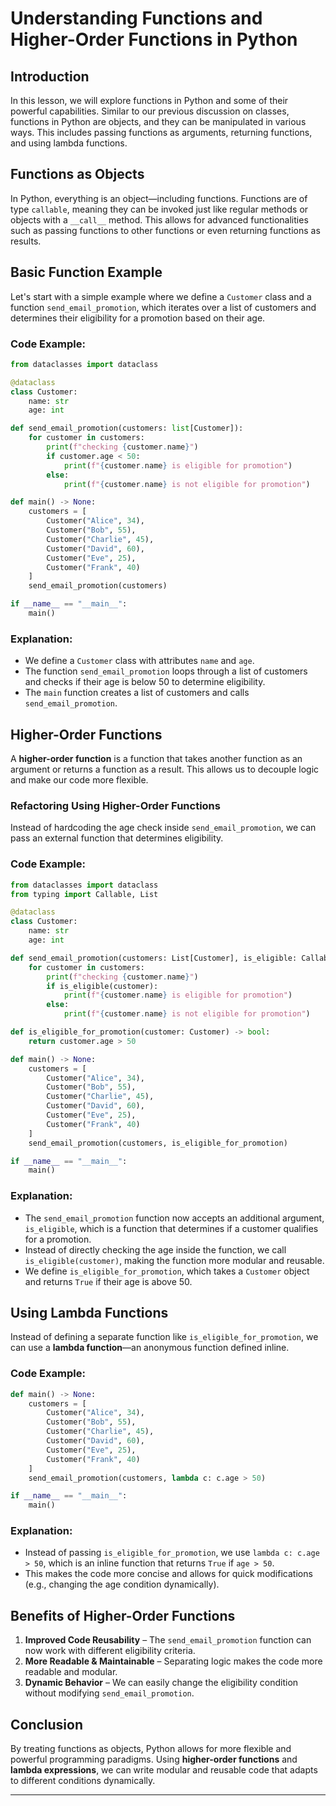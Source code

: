 # Understanding Functions and Higher-Order Functions in Python

## Introduction

In this lesson, we will explore functions in Python and some of their powerful capabilities. Similar to our previous discussion on classes, functions in Python are objects, and they can be manipulated in various ways. This includes passing functions as arguments, returning functions, and using lambda functions.

## Functions as Objects

In Python, everything is an object—including functions. Functions are of type `callable`, meaning they can be invoked just like regular methods or objects with a `__call__` method. This allows for advanced functionalities such as passing functions to other functions or even returning functions as results.

## Basic Function Example

Let's start with a simple example where we define a `Customer` class and a function `send_email_promotion`, which iterates over a list of customers and determines their eligibility for a promotion based on their age.

### Code Example:

```python
from dataclasses import dataclass

@dataclass
class Customer:
    name: str
    age: int

def send_email_promotion(customers: list[Customer]):
    for customer in customers:
        print(f"checking {customer.name}")
        if customer.age < 50:
            print(f"{customer.name} is eligible for promotion")
        else:
            print(f"{customer.name} is not eligible for promotion")

def main() -> None:
    customers = [
        Customer("Alice", 34),
        Customer("Bob", 55),
        Customer("Charlie", 45),
        Customer("David", 60),
        Customer("Eve", 25),
        Customer("Frank", 40)
    ]
    send_email_promotion(customers)

if __name__ == "__main__":
    main()
```

### Explanation:

- We define a `Customer` class with attributes `name` and `age`.
- The function `send_email_promotion` loops through a list of customers and checks if their age is below 50 to determine eligibility.
- The `main` function creates a list of customers and calls `send_email_promotion`.

## Higher-Order Functions

A **higher-order function** is a function that takes another function as an argument or returns a function as a result. This allows us to decouple logic and make our code more flexible.

### Refactoring Using Higher-Order Functions

Instead of hardcoding the age check inside `send_email_promotion`, we can pass an external function that determines eligibility.

### Code Example:

```python
from dataclasses import dataclass
from typing import Callable, List

@dataclass
class Customer:
    name: str
    age: int

def send_email_promotion(customers: List[Customer], is_eligible: Callable[[Customer], bool]):
    for customer in customers:
        print(f"checking {customer.name}")
        if is_eligible(customer):
            print(f"{customer.name} is eligible for promotion")
        else:
            print(f"{customer.name} is not eligible for promotion")

def is_eligible_for_promotion(customer: Customer) -> bool:
    return customer.age > 50

def main() -> None:
    customers = [
        Customer("Alice", 34),
        Customer("Bob", 55),
        Customer("Charlie", 45),
        Customer("David", 60),
        Customer("Eve", 25),
        Customer("Frank", 40)
    ]
    send_email_promotion(customers, is_eligible_for_promotion)

if __name__ == "__main__":
    main()
```

### Explanation:

- The `send_email_promotion` function now accepts an additional argument, `is_eligible`, which is a function that determines if a customer qualifies for a promotion.
- Instead of directly checking the age inside the function, we call `is_eligible(customer)`, making the function more modular and reusable.
- We define `is_eligible_for_promotion`, which takes a `Customer` object and returns `True` if their age is above 50.

## Using Lambda Functions

Instead of defining a separate function like `is_eligible_for_promotion`, we can use a **lambda function**—an anonymous function defined inline.

### Code Example:

```python
def main() -> None:
    customers = [
        Customer("Alice", 34),
        Customer("Bob", 55),
        Customer("Charlie", 45),
        Customer("David", 60),
        Customer("Eve", 25),
        Customer("Frank", 40)
    ]
    send_email_promotion(customers, lambda c: c.age > 50)

if __name__ == "__main__":
    main()
```

### Explanation:

- Instead of passing `is_eligible_for_promotion`, we use `lambda c: c.age > 50`, which is an inline function that returns `True` if `age > 50`.
- This makes the code more concise and allows for quick modifications (e.g., changing the age condition dynamically).

## Benefits of Higher-Order Functions

1. **Improved Code Reusability** – The `send_email_promotion` function can now work with different eligibility criteria.
2. **More Readable & Maintainable** – Separating logic makes the code more readable and modular.
3. **Dynamic Behavior** – We can easily change the eligibility condition without modifying `send_email_promotion`.

## Conclusion

By treating functions as objects, Python allows for more flexible and powerful programming paradigms. Using **higher-order functions** and **lambda expressions**, we can write modular and reusable code that adapts to different conditions dynamically.

---
